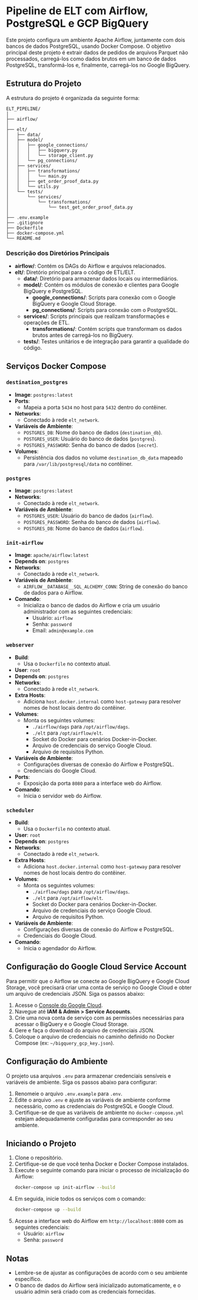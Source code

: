 
# Pipeline de ELT com Airflow, PostgreSQL e GCP BigQuery

Este projeto configura um ambiente Apache Airflow, juntamente com dois bancos de dados PostgreSQL, usando Docker Compose. O objetivo principal deste projeto é extrair dados de pedidos de arquivos Parquet não processados, carregá-los como dados brutos em um banco de dados PostgreSQL, transformá-los e, finalmente, carregá-los no Google BigQuery.

## Estrutura do Projeto

A estrutura do projeto é organizada da seguinte forma:

```
ELT_PIPELINE/
│
├── airflow/
│
├── elt/
│   ├── data/
│   ├── model/
│   │   ├── google_connections/
│   │   │   ├── bigquery.py
│   │   │   └── storage_client.py
│   │   └── pg_connections/
│   ├── services/
│   │   ├── transformations/
│   │   │   └── main.py
│   │   ├── get_order_proof_data.py
│   │   └── utils.py
│   └── tests/
│       └── services/
│           └── transformations/
│               └── test_get_order_proof_data.py
│
├── .env.example
├── .gitignore
├── Dockerfile
├── docker-compose.yml
└── README.md
```

### Descrição dos Diretórios Principais

- **airflow/**: Contém os DAGs do Airflow e arquivos relacionados.
- **elt/**: Diretório principal para o código de ETL/ELT.
  - **data/**: Diretório para armazenar dados locais ou intermediários.
  - **model/**: Contém os módulos de conexão e clientes para Google BigQuery e PostgreSQL.
    - **google_connections/**: Scripts para conexão com o Google BigQuery e Google Cloud Storage.
    - **pg_connections/**: Scripts para conexão com o PostgreSQL.
  - **services/**: Scripts principais que realizam transformações e operações de ETL.
    - **transformations/**: Contém scripts que transformam os dados brutos antes de carregá-los no BigQuery.
  - **tests/**: Testes unitários e de integração para garantir a qualidade do código.

## Serviços Docker Compose

### `destination_postgres`
- **Image**: `postgres:latest`
- **Ports**: 
  - Mapeia a porta `5434` no host para `5432` dentro do contêiner.
- **Networks**: 
  - Conectado à rede `elt_network`.
- **Variáveis de Ambiente**:
  - `POSTGRES_DB`: Nome do banco de dados (`destination_db`).
  - `POSTGRES_USER`: Usuário do banco de dados (`postgres`).
  - `POSTGRES_PASSWORD`: Senha do banco de dados (`secret`).
- **Volumes**:
  - Persistência dos dados no volume `destination_db_data` mapeado para `/var/lib/postgresql/data` no contêiner.

### `postgres`
- **Image**: `postgres:latest`
- **Networks**: 
  - Conectado à rede `elt_network`.
- **Variáveis de Ambiente**:
  - `POSTGRES_USER`: Usuário do banco de dados (`airflow`).
  - `POSTGRES_PASSWORD`: Senha do banco de dados (`airflow`).
  - `POSTGRES_DB`: Nome do banco de dados (`airflow`).

### `init-airflow`
- **Image**: `apache/airflow:latest`
- **Depends on**: `postgres`
- **Networks**: 
  - Conectado à rede `elt_network`.
- **Variáveis de Ambiente**:
  - `AIRFLOW__DATABASE__SQL_ALCHEMY_CONN`: String de conexão do banco de dados para o Airflow.
- **Comando**:
  - Inicializa o banco de dados do Airflow e cria um usuário administrador com as seguintes credenciais:
    - Usuário: `airflow`
    - Senha: `password`
    - Email: `admin@example.com`

### `webserver`
- **Build**:
  - Usa o `Dockerfile` no contexto atual.
- **User**: `root`
- **Depends on**: `postgres`
- **Networks**: 
  - Conectado à rede `elt_network`.
- **Extra Hosts**:
  - Adiciona `host.docker.internal` como `host-gateway` para resolver nomes de host locais dentro do contêiner.
- **Volumes**:
  - Monta os seguintes volumes:
    - `./airflow/dags` para `/opt/airflow/dags`.
    - `./elt` para `/opt/airflow/elt`.
    - Socket do Docker para cenários Docker-in-Docker.
    - Arquivo de credenciais do serviço Google Cloud.
    - Arquivo de requisitos Python.
- **Variáveis de Ambiente**:
  - Configurações diversas de conexão do Airflow e PostgreSQL.
  - Credenciais do Google Cloud.
- **Ports**:
  - Exposição da porta `8080` para a interface web do Airflow.
- **Comando**:
  - Inicia o servidor web do Airflow.

### `scheduler`
- **Build**:
  - Usa o `Dockerfile` no contexto atual.
- **User**: `root`
- **Depends on**: `postgres`
- **Networks**: 
  - Conectado à rede `elt_network`.
- **Extra Hosts**:
  - Adiciona `host.docker.internal` como `host-gateway` para resolver nomes de host locais dentro do contêiner.
- **Volumes**:
  - Monta os seguintes volumes:
    - `./airflow/dags` para `/opt/airflow/dags`.
    - `./elt` para `/opt/airflow/elt`.
    - Socket do Docker para cenários Docker-in-Docker.
    - Arquivo de credenciais do serviço Google Cloud.
    - Arquivo de requisitos Python.
- **Variáveis de Ambiente**:
  - Configurações diversas de conexão do Airflow e PostgreSQL.
  - Credenciais do Google Cloud.
- **Comando**:
  - Inicia o agendador do Airflow.

## Configuração do Google Cloud Service Account

Para permitir que o Airflow se conecte ao Google BigQuery e Google Cloud Storage, você precisará criar uma conta de serviço no Google Cloud e obter um arquivo de credenciais JSON. Siga os passos abaixo:

1. Acesse o [Console do Google Cloud](https://console.cloud.google.com/).
2. Navegue até **IAM & Admin > Service Accounts**.
3. Crie uma nova conta de serviço com as permissões necessárias para acessar o BigQuery e o Google Cloud Storage.
4. Gere e faça o download do arquivo de credenciais JSON.
5. Coloque o arquivo de credenciais no caminho definido no Docker Compose (ex: `~/bigquery_gcp_key.json`).

## Configuração do Ambiente

O projeto usa arquivos `.env` para armazenar credenciais sensíveis e variáveis de ambiente. Siga os passos abaixo para configurar:

1. Renomeie o arquivo `.env.example` para `.env`.
2. Edite o arquivo `.env` e ajuste as variáveis de ambiente conforme necessário, como as credenciais do PostgreSQL e Google Cloud.
3. Certifique-se de que as variáveis de ambiente no `docker-compose.yml` estejam adequadamente configuradas para corresponder ao seu ambiente.

## Iniciando o Projeto

1. Clone o repositório.
2. Certifique-se de que você tenha Docker e Docker Compose instalados.
3. Execute o seguinte comando para iniciar o processo de inicialização do Airflow:
   ```bash
   docker-compose up init-airflow --build
   ```
4. Em seguida, inicie todos os serviços com o comando:
   ```bash
   docker-compose up --build
   ```
5. Acesse a interface web do Airflow em `http://localhost:8080` com as seguintes credenciais:
   - Usuário: `airflow`
   - Senha: `password`

## Notas

- Lembre-se de ajustar as configurações de acordo com o seu ambiente específico.
- O banco de dados do Airflow será inicializado automaticamente, e o usuário admin será criado com as credenciais fornecidas.

